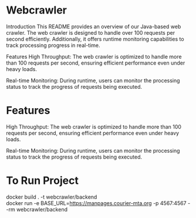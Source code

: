 # Webcrawler
Introduction
This README provides an overview of our Java-based web crawler. The web crawler is designed to handle over 100 requests per second efficiently. Additionally, it offers runtime monitoring capabilities to track processing progress in real-time.</br>

Features
High Throughput: The web crawler is optimized to handle more than 100 requests per second, ensuring efficient performance even under heavy loads.</br>

Real-time Monitoring: During runtime, users can monitor the processing status to track the progress of requests being executed.

# Features
High Throughput: The web crawler is optimized to handle more than 100 requests per second, ensuring efficient performance even under heavy loads.</br>

Real-time Monitoring: During runtime, users can monitor the processing status to track the progress of requests being executed.



# To Run Project
docker build . -t webcrawler/backend </br>
docker run -e BASE_URL=https://manpages.courier-mta.org -p 4567:4567 --rm webcrawler/backend</br>
